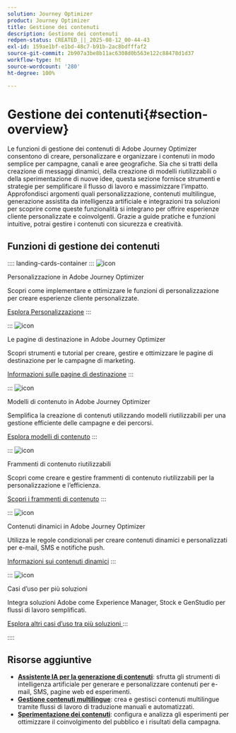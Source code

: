 ```yaml
---
solution: Journey Optimizer
product: Journey Optimizer
title: Gestione dei contenuti
description: Gestione dei contenuti
redpen-status: CREATED_||_2025-08-12_00-44-43
exl-id: 159ae1bf-e1bd-48c7-b91b-2ac8bdfffaf2
source-git-commit: 2b907a3be8b11ac6308d0b563e122c88478d1d37
workflow-type: ht
source-wordcount: '280'
ht-degree: 100%

---
```


# Gestione dei contenuti{#section-overview}

Le funzioni di gestione dei contenuti di Adobe Journey Optimizer consentono di creare, personalizzare e organizzare i contenuti in modo semplice per campagne, canali e aree geografiche. Sia che si tratti della creazione di messaggi dinamici, della creazione di modelli riutilizzabili o della sperimentazione di nuove idee, questa sezione fornisce strumenti e strategie per semplificare il flusso di lavoro e massimizzare l’impatto. Approfondisci argomenti quali personalizzazione, contenuti multilingue, generazione assistita da intelligenza artificiale e integrazioni tra soluzioni per scoprire come queste funzionalità si integrano per offrire esperienze cliente personalizzate e coinvolgenti. Grazie a guide pratiche e funzioni intuitive, potrai gestire i contenuti con sicurezza e creatività.

## Funzioni di gestione dei contenuti

:::: landing-cards-container
:::
![icon](https://cdn.experienceleague.adobe.com/icons/bullseye.svg?lang=it)

Personalizzazione in Adobe Journey Optimizer

Scopri come implementare e ottimizzare le funzioni di personalizzazione per creare esperienze cliente personalizzate.

[Esplora Personalizzazione](personalization-landing-page.md)
:::

:::
![icon](https://cdn.experienceleague.adobe.com/icons/circle-play.svg?lang=it)

Le pagine di destinazione in Adobe Journey Optimizer

Scopri strumenti e tutorial per creare, gestire e ottimizzare le pagine di destinazione per le campagne di marketing.

[Informazioni sulle pagine di destinazione](landing-pages-landing-page.md)
:::

:::
![icon](https://cdn.experienceleague.adobe.com/icons/list-check.svg?lang=it)

Modelli di contenuto in Adobe Journey Optimizer

Semplifica la creazione di contenuti utilizzando modelli riutilizzabili per una gestione efficiente delle campagne e dei percorsi.

[Esplora modelli di contenuto](content-templates-landing-page.md)
:::

:::
![icon](https://cdn.experienceleague.adobe.com/icons/puzzle-piece.svg?lang=it)

Frammenti di contenuto riutilizzabili

Scopri come creare e gestire frammenti di contenuto riutilizzabili per la personalizzazione e l’efficienza.

[Scopri i frammenti di contenuto](fragments-landing-page.md)
:::

:::
![icon](https://cdn.experienceleague.adobe.com/icons/gear.svg?lang=it)

Contenuti dinamici in Adobe Journey Optimizer

Utilizza le regole condizionali per creare contenuti dinamici e personalizzati per e-mail, SMS e notifiche push.

[Informazioni sui contenuti dinamici](dynamic-landing-page.md)
:::

:::
![icon](https://cdn.experienceleague.adobe.com/icons/puzzle-piece.svg?lang=it)

Casi d’uso per più soluzioni

Integra soluzioni Adobe come Experience Manager, Stock e GenStudio per flussi di lavoro semplificati.

[Esplora altri casi d’uso tra più soluzioni ](combine-landing-page.md)
:::

::::


## Risorse aggiuntive

- **[Assistente IA per la generazione di contenuti](ai-assistant-landing-page.md)**: sfrutta gli strumenti di intelligenza artificiale per generare e personalizzare contenuti per e-mail, SMS, pagine web ed esperimenti.
- **[Gestione contenuti multilingue](content-multilingual-landing-page.md)**: crea e gestisci contenuti multilingue tramite flussi di lavoro di traduzione manuali e automatizzati.
- **[Sperimentazione dei contenuti](content-experiment-landing-page.md)**: configura e analizza gli esperimenti per ottimizzare il coinvolgimento del pubblico e i risultati della campagna.
